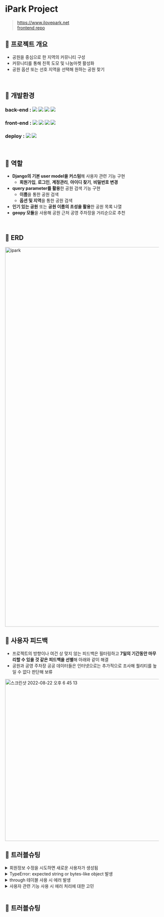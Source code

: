 # iPark Project
> https://www.ilovepark.net <br>
> [frontend repo](https://github.com/2JYK/iPark_frontend)

## 📌 프로젝트 개요
- 공원을 중심으로 한 지역의 커뮤니티 구성
- 커뮤니티를 통해 친목 도모 및 나눔마켓 활성화
- 공원 옵션 또는 선호 지역을 선택해 원하는 공원 찾기

<br>

## 📌 개발환경
### back-end : <img src="https://img.shields.io/badge/python-3.9.10-3776AB?style=for-the-badge&logo=python&logoColor=white"> <img src="https://img.shields.io/badge/django-4.0.6-092E20?style=for-the-badge&logo=django&logoColor=white"> <img src="https://img.shields.io/badge/django rest framework-4.0.6-red?style=for-the-badge&logo=django-rest-framework&logoColor=white"> <img src="https://img.shields.io/badge/postgreSQL-4169E1?style=for-the-badge&logo=postgreSQL&logoColor=white">

### front-end : <img src="https://img.shields.io/badge/html5-E34F26?style=for-the-badge&logo=html5&logoColor=white"> <img src="https://img.shields.io/badge/css-1572B6?style=for-the-badge&logo=css3&logoColor=white"> <img src="https://img.shields.io/badge/javascript-F7DF1E?style=for-the-badge&logo=javascript&logoColor=black"> <img src="https://img.shields.io/badge/jquery-0769AD?style=for-the-badge&logo=jquery&logoColor=white">

### deploy : <img src="https://img.shields.io/badge/Docker-2496ED?style=for-the-badge&logo=Docker&logoColor=white"> <img src="https://img.shields.io/badge/amazonaws-232F3E?style=for-the-badge&logo=amazonaws&logoColor=white">

<br>

## 📌 역할
- **Django의 기본 user model을 커스텀**해 사용자 관련 기능 구현
    - **회원가입**, **로그인**, **계정관리**, **아이디 찾기**, **비밀번호 변경**
- **query parameter를 활용**한 공원 검색 기능 구현
    - **이름**을 통한 공원 검색
    - **옵션 및 지역**을 통한 공원 검색
- **인기 있는 공원** 또는 **공원 이름의 초성을 활용**한 공원 목록 나열
- **geopy 모듈**을 사용해 공원 근처 공영 주차장을 거리순으로 추천

<br>

## 📌 ERD

<img width="1242" alt="ipark" src="https://user-images.githubusercontent.com/104303285/185301146-12508b43-dd0f-4bd1-afa1-5666f2fab8ea.png">

<br>

## 📌 사용자 피드백
- 프로젝트의 방향이나 여건 상 맞지 않는 피드백은 필터링하고 **7일의 기간동안 마무리할 수 있을 것 같은 피드백을 선별**해 아래와 같이 해결
- 공원과 공영 주차장 공공 데이터들은 인터넷으로는 추가적으로 조사해 퀄리티를 높일 수 없다 판단해 보류

<img width="530" alt="스크린샷 2022-08-22 오후 6 45 13" src="https://user-images.githubusercontent.com/99387514/185892052-7cecef17-bb12-4cf0-ab2a-f6d28a736bda.png">

<br>

## 📌 트러블슈팅
<details>
<summary>회원정보 수정을 시도하면 새로운 사용자가 생성됨</summary>
&nbsp;&nbsp;&nbsp;&nbsp;- <code style="white-space:nowrap;">partial=True</code>로 인해 입력한 정보만 가진 사용자가 생성됨 <br>
&nbsp;&nbsp;&nbsp;&nbsp;- serializer에 로그인한 사용자의 데이터를 추가해 아래와 같이 보내주어 사용자의 정보를 수정할 수 있도록 조치 <br>
&nbsp;&nbsp;&nbsp;&nbsp;&nbsp;&nbsp;&nbsp;&nbsp;<code style="white-space:nowrap;">serializer = UserSerializer(user, data=request.data, partial=True)</code> <br>
    <br>
&nbsp;&nbsp;&nbsp;&nbsp; > github issue : https://github.com/2JYK/iPark_django_backend/issues/29 <br>
</details>

<details>
<summary>TypeError: expected string or bytes-like object 발생</summary>
&nbsp;&nbsp;&nbsp;&nbsp;- 정규표현식을 사용할 떄 해당 에러 발생 <br>
&nbsp;&nbsp;&nbsp;&nbsp;- <code style="white-space:nowrap;">birthday_input = correct_birthday.match(data.get("birthday", ""))</code>에서 에러가 발생하였고, 정규표현식을 사용할때는 생년월일의 값이 str로 들어와야 유효성을 검증할 수 있음 <br>
&nbsp;&nbsp;&nbsp;&nbsp;- <code style="white-space:nowrap;">birthday_input = correct_birthday.match(str(data.get("birthday", "")))</code>로 수정해 에러 해결 <br>
<br>
&nbsp;&nbsp;&nbsp;&nbsp; > github issue : https://github.com/2JYK/iPark_django_backend/issues/34 <br>
</details>

<details>
<summary>through 테이블 사용 시 에러 발생</summary>
&nbsp;&nbsp;&nbsp;&nbsp;- 애초에 모델 생성 시 같이 작성하였다면 에러가 나지 않았을 것이지만 한참 뒤에 생성하게 되어 에러 발생 <br>
&nbsp;&nbsp;&nbsp;&nbsp;- runserver에서는 에러가 나지 않지만, 테스트 코드 작성 시 에러 발생 <br>
&nbsp;&nbsp;&nbsp;&nbsp;&nbsp;&nbsp;&nbsp;&nbsp;<code style="white-space:nowrap;">django.db.utils.OperationalError: table "park_park_option" already exists</code> <br>
&nbsp;&nbsp;&nbsp;&nbsp;- migrate를 지웠다가 다시 생성하는 방법을 통해 에러 해결 <br>
<br>
&nbsp;&nbsp;&nbsp;&nbsp; > github issue : https://github.com/2JYK/iPark_django_backend/issues/57 <br>
</details>

<details>
<summary>사용자 관련 기능 사용 시 에러 처리에 대한 고민</summary>
&nbsp;&nbsp;&nbsp;&nbsp;- 맨 처음 기능 구현 시에는 기본 validator와 serializer의 custom validator의 정규표현식을 사용해 틀린 부분에 대한 에러 메세지를 사용자에게 alert를 통해 제시하도록 작성 <br>
&nbsp;&nbsp;&nbsp;&nbsp;- model 생성 시 각 항목에 맞는 field를 사용했기에 기본 validator의 에러 메세지가 사용자에게 제시되고, 대다수의 항목은 정규표현식을 바탕으로 한 에러메세지가 반영되지 않음 <br>
&nbsp;&nbsp;&nbsp;&nbsp;- 서비스를 사용하면서 필요없는 부분을 삭제하고 정규표현식이 불필요한 항목들을 수정 <br>
&nbsp;&nbsp;&nbsp;&nbsp;- 추가적으로 에러 메세지가 반영되지 않았던 부분들이 많고 틀린 부분을 다 보여주는 것이 보안에 좋지 않을수도 있다는 피드백이 있어 에러 메세지를 하나로 통일 <br>
&nbsp;&nbsp;&nbsp;&nbsp;- 사용자의 피드백을 반영하기 위해 다시 항목에 맞는 에러 메세지를 사용자에게 제시하였으며, alert창이 아닌 틀린 부분에 표시되도록 수정 <br>
    https://github.com/nikevapormax/iPark_django_backend/blob/942a473ba96c7aadaeb19ac6b3900b91042fcf8d/user/views.py#L34
    https://github.com/nikevapormax/iPark_django_backend/blob/942a473ba96c7aadaeb19ac6b3900b91042fcf8d/user/serializers.py#L22
    https://github.com/nikevapormax/iPark_frontend/blob/1145041a5c36d3e4e6fbe5ee520914ff86d2a565/static/js/api_user.js#L47
</details>
<br>

## 📌 트러블슈팅

